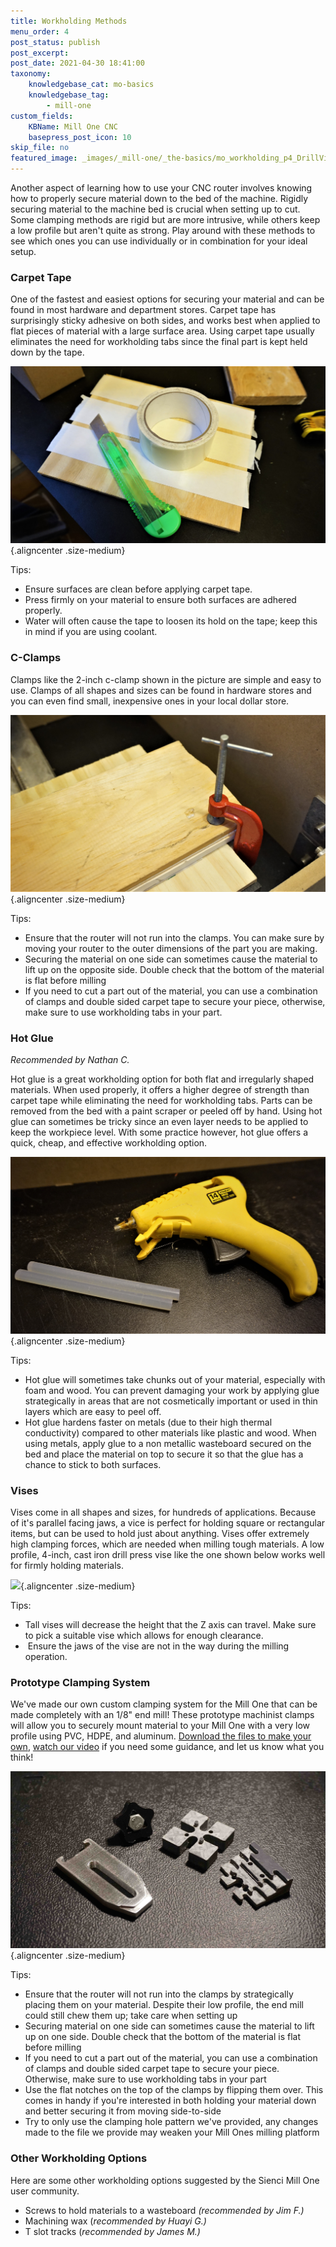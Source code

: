 ```yaml
---
title: Workholding Methods  
menu_order: 4
post_status: publish
post_excerpt: 
post_date: 2021-04-30 18:41:00
taxonomy:
    knowledgebase_cat: mo-basics
    knowledgebase_tag:
        - mill-one
custom_fields:
    KBName: Mill One CNC
    basepress_post_icon: 10
skip_file: no
featured_image: _images/_mill-one/_the-basics/mo_workholding_p4_DrillVise.jpg
---
```


Another aspect of learning how to use your CNC router involves knowing how to properly secure material down to the bed of the machine. Rigidly securing material to the machine bed is crucial when setting up to cut. Some clamping methods are rigid but are more intrusive, while others keep a low profile but aren't quite as strong. Play around with these methods to see which ones you can use individually or in combination for your ideal setup.

<h3>Carpet Tape</h3>
One of the fastest and easiest options for securing your material and can be found in most hardware and department stores. Carpet tape has surprisingly sticky adhesive on both sides, and works best when applied to flat pieces of material with a large surface area. Using carpet tape usually eliminates the need for workholding tabs since the final part is kept held down by the tape.

![](/_images/_mill-one/_the-basics/mo_workholding_p1_CarpetTape.jpg){.aligncenter .size-medium}

Tips:
<ul>
  <li>Ensure surfaces are clean before applying carpet tape.</li>
  <li>Press firmly on your material to ensure both surfaces are adhered properly.</li>
  <li>Water will often cause the tape to loosen its hold on the tape; keep this in mind if you are using coolant.</li>
</ul>

<h3>C-Clamps</h3>
Clamps like the 2-inch c-clamp shown in the picture are simple and easy to use. Clamps of all shapes and sizes can be found in hardware stores and you can even find small, inexpensive ones in your local dollar store.

![](/_images/_mill-one/_the-basics/mo_workholding_p2_CClamp.jpg){.aligncenter .size-medium}

Tips:
<ul>
  <li>Ensure that the router will not run into the clamps. You can make sure by moving your router to the outer dimensions of the part you are making.</li>
  <li>Securing the material on one side can sometimes cause the material to lift up on the opposite side. Double check that the bottom of the material is flat before milling</li>
  <li>If you need to cut a part out of the material, you can use a combination of clamps and double sided carpet tape to secure your piece, otherwise, make sure to use workholding tabs in your part.</li>
</ul>

<h3>Hot Glue</h3>
<em>Recommended by Nathan C.</em>

Hot glue is a great workholding option for both flat and irregularly shaped materials. When used properly, it offers a higher degree of strength than carpet tape while eliminating the need for workholding tabs. Parts can be removed from the bed with a paint scraper or peeled off by hand. Using hot glue can sometimes be tricky since an even layer needs to be applied to keep the workpiece level. With some practice however, hot glue offers a quick, cheap, and effective workholding option.

![](/_images/_mill-one/_the-basics/mo_workholding_p3_HGlue.jpg){.aligncenter .size-medium}

Tips:
<ul>
  <li>Hot glue will sometimes take chunks out of your material, especially with foam and wood. You can prevent damaging your work by applying glue strategically in areas that are not cosmetically important or used in thin layers which are easy to peel off.</li>
  <li>Hot glue hardens faster on metals (due to their high thermal conductivity) compared to other materials like plastic and wood. When using metals, apply glue to a non metallic wasteboard secured on the bed and place the material on top to secure it so that the glue has a chance to stick to both surfaces.</li>
</ul>

<h3>Vises</h3>
Vises come in all shapes and sizes, for hundreds of applications. Because of it's parallel facing jaws, a vice is perfect for holding square or rectangular items, but can be used to hold just about anything. Vises offer extremely high clamping forces, which are needed when milling tough materials. A low profile, 4-inch, cast iron drill press vise like the one shown below works well for firmly holding materials.

![](/_images/_mill-one/_the-basics/mo_workholding_p4_DrillVise.jpg){.aligncenter .size-medium}

Tips:
<ul>
  <li>Tall vises will decrease the height that the Z axis can travel. Make sure to pick a suitable vise which allows for enough clearance.</li>
  <li> Ensure the jaws of the vise are not in the way during the milling operation.</li>
</ul>

<h3>Prototype Clamping System</h3>
We've made our own custom clamping system for the Mill One that can be made completely with an 1/8" end mill! These prototype machinist clamps will allow you to securely mount material to your Mill One with a very low profile using PVC, HDPE, and aluminum. <a href="https://resources.sienci.com/wp-content/uploads/2021/05/Mill-One-Prototype-Clamping-System.zip">Download the files to make your own</a>, <a href="https://www.youtube.com/watch?v=_wNAAiY-gRc&amp;feature=youtu.be" target="_blank" rel="noopener">watch our video</a> if you need some guidance, and let us know what you think!

![](/_images/_mill-one/_the-basics/mo_workholding_p5_ClampSys.jpg){.aligncenter .size-medium}

Tips:
<ul>
  <li>Ensure that the router will not run into the clamps by strategically placing them on your material. Despite their low profile, the end mill could still chew them up; take care when setting up</li>
  <li>Securing material on one side can sometimes cause the material to lift up on one side. Double check that the bottom of the material is flat before milling</li>
  <li>If you need to cut a part out of the material, you can use a combination of clamps and double sided carpet tape to secure your piece. Otherwise, make sure to use workholding tabs in your part</li>
  <li>Use the flat notches on the top of the clamps by flipping them over. This comes in handy if you're interested in both holding your material down and better securing it from moving side-to-side</li>
  <li>Try to only use the clamping hole pattern we've provided, any changes made to the file we provide may weaken your Mill Ones milling platform</li>
</ul>

<h3>Other Workholding Options</h3>
Here are some other workholding options suggested by the Sienci Mill One user community.
<ul>
  <li>Screws to hold materials to a wasteboard <em>(recommended by Jim F.)</em></li>
  <li>Machining wax (<em>recommended by Huayi G.)</em></li>
  <li>T slot tracks (<em>recommended by James M.)</em></li>
</ul>
